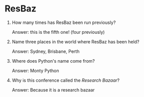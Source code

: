 # ResBaz

1. How many times has ResBaz been run previously?
  
   Answer: this is the fifth one! (four previously)

2. Name three places in the world where ResBaz has been held?

   Answer: Sydney, Brisbane, Perth

3. Where does Python's name come from?

   Answer: Monty Python

4. Why is this conference called the *Research Bazaar*?

   Answer: Because it is a research bazaar
